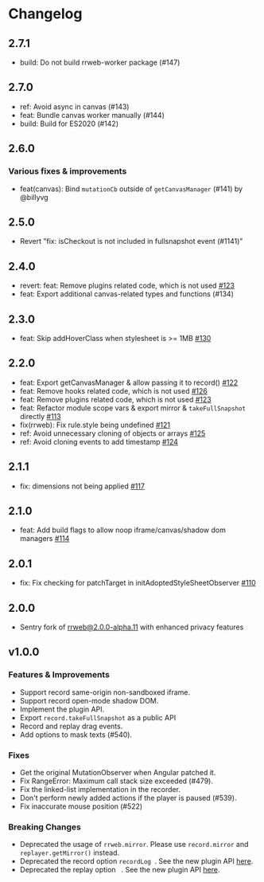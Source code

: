 # Changelog

## 2.7.1

- build: Do not build rrweb-worker package (#147)

## 2.7.0

- ref: Avoid async in canvas (#143)
- feat: Bundle canvas worker manually (#144)
- build: Build for ES2020 (#142)

## 2.6.0

### Various fixes & improvements

- feat(canvas): Bind `mutationCb` outside of `getCanvasManager` (#141) by @billyvg

## 2.5.0

- Revert "fix: isCheckout is not included in fullsnapshot event (#1141)"

## 2.4.0

- revert: feat: Remove plugins related code, which is not used [#123](https://github.com/getsentry/rrweb/pull/123)
- feat: Export additional canvas-related types and functions (#134)

## 2.3.0

- feat: Skip addHoverClass when stylesheet is >= 1MB [#130](https://github.com/getsentry/rrweb/pull/130)

## 2.2.0

- feat: Export getCanvasManager & allow passing it to record() [#122](https://github.com/getsentry/rrweb/pull/122)
- feat: Remove hooks related code, which is not used [#126](https://github.com/getsentry/rrweb/pull/126)
- feat: Remove plugins related code, which is not used [#123](https://github.com/getsentry/rrweb/pull/123)
- feat: Refactor module scope vars & export mirror & `takeFullSnapshot` directly [#113](https://github.com/getsentry/rrweb/pull/113)
- fix(rrweb): Fix rule.style being undefined [#121](https://github.com/getsentry/rrweb/pull/121)
- ref: Avoid unnecessary cloning of objects or arrays [#125](https://github.com/getsentry/rrweb/pull/125)
- ref: Avoid cloning events to add timestamp [#124](https://github.com/getsentry/rrweb/pull/124)

## 2.1.1

- fix: dimensions not being applied [#117](https://github.com/getsentry/rrweb/pull/117)

## 2.1.0

- feat: Add build flags to allow noop iframe/canvas/shadow dom managers [#114](https://github.com/getsentry/rrweb/pull/114)

## 2.0.1

- fix: Fix checking for patchTarget in initAdoptedStyleSheetObserver [#110](https://github.com/getsentry/rrweb/pull/110)

## 2.0.0

- Sentry fork of rrweb@2.0.0-alpha.11 with enhanced privacy features

## v1.0.0

### Features & Improvements

- Support record same-origin non-sandboxed iframe.
- Support record open-mode shadow DOM.
- Implement the plugin API.
- Export `record.takeFullSnapshot` as a public API
- Record and replay drag events.
- Add options to mask texts (#540).

### Fixes

- Get the original MutationObserver when Angular patched it.
- Fix RangeError: Maximum call stack size exceeded (#479).
- Fix the linked-list implementation in the recorder.
- Don't perform newly added actions if the player is paused (#539).
- Fix inaccurate mouse position (#522)

### Breaking Changes

- Deprecated the usage of `rrweb.mirror`. Please use `record.mirror` and `replayer.getMirror()` instead.
- Deprecated the record option `recordLog `. See the new plugin API [here](./docs/recipes/console.md).
- Deprecated the replay option ` `. See the new plugin API [here](./docs/recipes/console.md).
